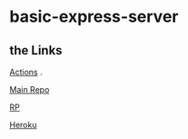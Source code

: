 # basic-express-server

## the Links

[Actions](https://github.com/Mahmoud-M-Hamdan/basic-express-server/actions) .

[Main Repo]() 

[RP]() 

[Heroku]() 